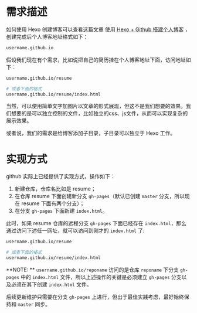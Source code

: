 # 需求描述

如何使用 Hexo 创建博客可以查看这篇文章 使用 [Hexo + Github 搭建个人博客](http://xiaogliu.github.io/2016/06/09/build-blog-by-hexo-github/) ，创建完成后个人博客地址格式如下：   

```bash
username.github.io
```

假设我们现在有个需求，比如说把自己的简历挂在个人博客地址下面，访问地址如下：   

```bash
username.github.io/resume

# 或者下面的格式
username.github.io/resume/index.html
```

当然，可以使用简单文字加图片以文章的形式展现，但这不是我们想要的效果。我们想要的是可以独立控制的文件，比如独立的css、js文件，从而可以实现复杂的展示效果。    

或者说，我们的需求是给博客添加子目录，子目录可以独立于 Hexo 工作。

# 实现方式

github 实际上已经提供了实现方式，操作如下：   

1. 新建仓库，仓库名比如是 resume；
2. 在仓库 resume 下面创建新分支 `gh-pages`（默认已创建 `master` 分支，所以现在 resume 下面有两个分支）；
3. 在分支 `gh-pages` 下面新建 `index.html`。

此时，如果 resume 仓库的远程分支 `gh-pages` 下面已经存在 `index.html`，那么通过访问下述任一网址，就可以访问到刚才的 `index.html` 了:    

```bash
username.github.io/resume

# 或者下面的格式
username.github.io/resume/index.html
```

**NOTE: ** `username.github.io/reponame` 访问的是仓库 `reponame` 下分支 `gh-pages` 中的 `index.html` 文件，所以上述操作的关键是必须建立 `gh-pages` 分支以及必须在其下创建 `index.html` 文件。   

后续更新维护只需要在分支 `gh-pages` 上进行，但出于最佳实践考虑，最好始终保持和 `master` 同步。   
 